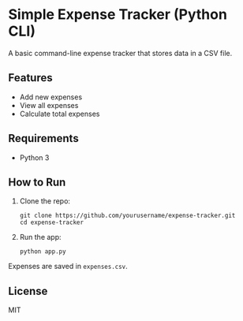 # Simple Expense Tracker (Python CLI)

A basic command-line expense tracker that stores data in a CSV file.

## Features

- Add new expenses
- View all expenses
- Calculate total expenses

## Requirements

- Python 3

## How to Run

1. Clone the repo:
   ```
   git clone https://github.com/yourusername/expense-tracker.git
   cd expense-tracker
   ```

2. Run the app:
   ```
   python app.py
   ```

Expenses are saved in `expenses.csv`.

## License

MIT
